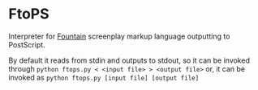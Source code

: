 # FtoPS

Interpreter for [Fountain](https://www.fountain.io) screenplay markup language
outputting to PostScript.

By default it reads from stdin and outputs to stdout, so it can be invoked
through `python ftops.py < <input file> > <output file>` or, it can be invoked
as `python ftops.py [input file] [output file]`
